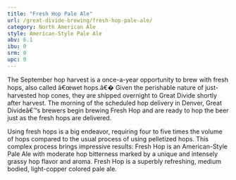```yaml
---
title: "Fresh Hop Pale Ale"
url: /great-divide-brewing/fresh-hop-pale-ale/
category: North American Ale
style: American-Style Pale Ale
abv: 6.1
ibu: 0
srm: 0
upc: 0
---
```

The September hop harvest is a once-a-year opportunity to brew with fresh hops, also called â€œwet hops.â€� Given the perishable nature of just-harvested hop cones, they are shipped overnight to Great Divide shortly after harvest. The morning of the scheduled hop delivery in Denver, Great Divideâ€™s brewers begin brewing Fresh Hop and are ready to hop the beer just as the fresh hops are delivered.

Using fresh hops is a big endeavor, requiring four to five times the volume of hops compared to the usual process of using pelletized hops. This complex process brings impressive results: Fresh Hop is an American-Style Pale Ale with moderate hop bitterness marked by a unique and intensely grassy hop flavor and aroma. Fresh Hop is a superbly refreshing, medium bodied, light-copper colored pale ale.
